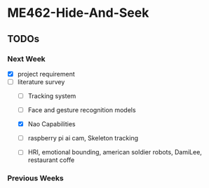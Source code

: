 # ME462-Hide-And-Seek

## TODOs

### Next Week 
- [x] project requirement
- [ ] literature survey
    - [ ] Tracking system
    - [ ] Face and gesture recognition models
    - [x] Nao Capabilities
    - [ ] raspberry pi ai cam, Skeleton tracking
    - [ ] HRI, emotional bounding, american soldier robots, DamiLee, restaurant coffe


### Previous Weeks 

